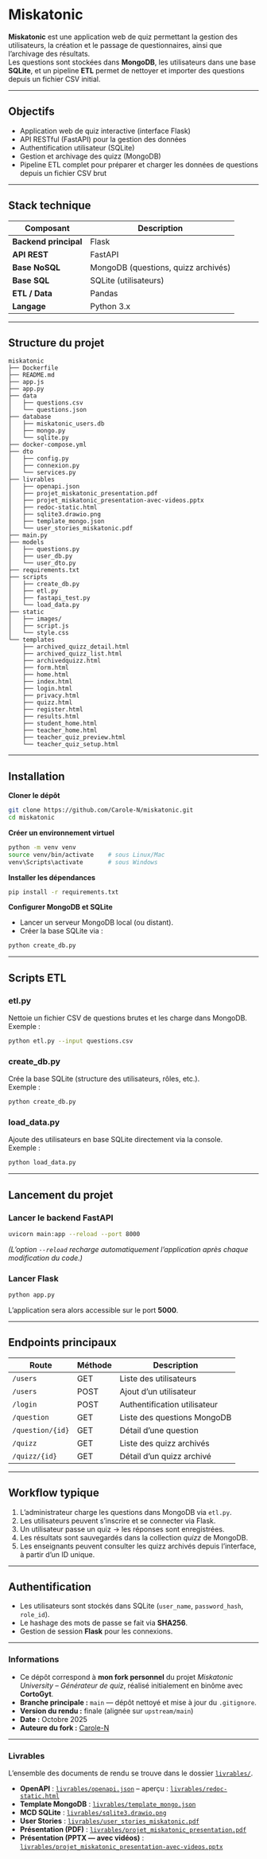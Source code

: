 # Miskatonic

**Miskatonic** est une application web de quiz permettant la gestion des utilisateurs, la création et le passage de questionnaires, ainsi que l’archivage des résultats.  
Les questions sont stockées dans **MongoDB**, les utilisateurs dans une base **SQLite**, et un pipeline **ETL** permet de nettoyer et importer des questions depuis un fichier CSV initial.

---

## Objectifs

- Application web de quiz interactive (interface Flask)
- API RESTful (FastAPI) pour la gestion des données
- Authentification utilisateur (SQLite)
- Gestion et archivage des quizz (MongoDB)
- Pipeline ETL complet pour préparer et charger les données de questions depuis un fichier CSV brut

---

## Stack technique

| Composant | Description |
|------------|-------------|
| **Backend principal** | Flask |
| **API REST** | FastAPI |
| **Base NoSQL** | MongoDB (questions, quizz archivés) |
| **Base SQL** | SQLite (utilisateurs) |
| **ETL / Data** | Pandas |
| **Langage** | Python 3.x |

---

## Structure du projet

```text
miskatonic
├── Dockerfile
├── README.md
├── app.js
├── app.py
├── data
│   ├── questions.csv
│   └── questions.json
├── database
│   ├── miskatonic_users.db
│   ├── mongo.py
│   └── sqlite.py
├── docker-compose.yml
├── dto
│   ├── config.py
│   ├── connexion.py
│   └── services.py
├── livrables
│   ├── openapi.json
│   ├── projet_miskatonic_presentation.pdf
│   ├── projet_miskatonic_presentation-avec-videos.pptx
│   ├── redoc-static.html
│   ├── sqlite3.drawio.png
│   ├── template_mongo.json
│   └── user_stories_miskatonic.pdf
├── main.py
├── models
│   ├── questions.py
│   ├── user_db.py
│   └── user_dto.py
├── requirements.txt
├── scripts
│   ├── create_db.py
│   ├── etl.py
│   ├── fastapi_test.py
│   └── load_data.py
├── static
│   ├── images/
│   ├── script.js
│   └── style.css
└── templates
    ├── archived_quizz_detail.html
    ├── archived_quizz_list.html
    ├── archivedquizz.html
    ├── form.html
    ├── home.html
    ├── index.html
    ├── login.html
    ├── privacy.html
    ├── quizz.html
    ├── register.html
    ├── results.html
    ├── student_home.html
    ├── teacher_home.html
    ├── teacher_quiz_preview.html
    └── teacher_quiz_setup.html
```

---

## Installation

**Cloner le dépôt**
```bash
git clone https://github.com/Carole-N/miskatonic.git
cd miskatonic
```

**Créer un environnement virtuel**
```bash
python -m venv venv
source venv/bin/activate    # sous Linux/Mac
venv\Scripts\activate       # sous Windows
```

**Installer les dépendances**
```bash
pip install -r requirements.txt
```

**Configurer MongoDB et SQLite**  
- Lancer un serveur MongoDB local (ou distant).  
- Créer la base SQLite via :
```bash
python create_db.py
```

---

## Scripts ETL

### etl.py
Nettoie un fichier CSV de questions brutes et les charge dans MongoDB.  
Exemple :
```bash
python etl.py --input questions.csv
```

### create_db.py
Crée la base SQLite (structure des utilisateurs, rôles, etc.).  
Exemple :
```bash
python create_db.py
```

### load_data.py
Ajoute des utilisateurs en base SQLite directement via la console.  
Exemple :
```bash
python load_data.py
```

---

## Lancement du projet

### Lancer le backend FastAPI
```bash
uvicorn main:app --reload --port 8000
```
*(L’option `--reload` recharge automatiquement l’application après chaque modification du code.)*

### Lancer Flask
```bash
python app.py
```
L’application sera alors accessible sur le port **5000**.

---

## Endpoints principaux

| Route | Méthode | Description |
|-------|----------|-------------|
| `/users` | GET | Liste des utilisateurs |
| `/users` | POST | Ajout d’un utilisateur |
| `/login` | POST | Authentification utilisateur |
| `/question` | GET | Liste des questions MongoDB |
| `/question/{id}` | GET | Détail d’une question |
| `/quizz` | GET | Liste des quizz archivés |
| `/quizz/{id}` | GET | Détail d’un quizz archivé |

---

## Workflow typique

1. L’administrateur charge les questions dans MongoDB via `etl.py`.  
2. Les utilisateurs peuvent s’inscrire et se connecter via Flask.  
3. Un utilisateur passe un quiz → les réponses sont enregistrées.  
4. Les résultats sont sauvegardés dans la collection *quizz* de MongoDB.  
5. Les enseignants peuvent consulter les quizz archivés depuis l’interface, à partir d’un ID unique.

---

## Authentification

- Les utilisateurs sont stockés dans SQLite (`user_name`, `password_hash`, `role_id`).  
- Le hashage des mots de passe se fait via **SHA256**.  
- Gestion de session **Flask** pour les connexions.

---

### Informations

- Ce dépôt correspond à **mon fork personnel** du projet *Miskatonic University – Générateur de quiz*, réalisé initialement en binôme avec **CortoGyt**.  
- **Branche principale :** `main` — dépôt nettoyé et mise à jour du `.gitignore`.  
- **Version du rendu :** finale (alignée sur `upstream/main`)  
- **Date :** Octobre 2025  
- **Auteure du fork :** [Carole-N](https://github.com/Carole-N)

---

### Livrables

L’ensemble des documents de rendu se trouve dans le dossier [`livrables/`](livrables/).

- **OpenAPI** : [`livrables/openapi.json`](livrables/openapi.json) – aperçu : [`livrables/redoc-static.html`](livrables/redoc-static.html)  
- **Template MongoDB** : [`livrables/template_mongo.json`](livrables/template_mongo.json)  
- **MCD SQLite** : [`livrables/sqlite3.drawio.png`](livrables/sqlite3.drawio.png)  
- **User Stories** : [`livrables/user_stories_miskatonic.pdf`](livrables/user_stories_miskatonic.pdf)  
- **Présentation (PDF)** : [`livrables/projet_miskatonic_presentation.pdf`](livrables/projet_miskatonic_presentation.pdf)  
- **Présentation (PPTX — avec vidéos)** : [`livrables/projet_miskatonic_presentation-avec-videos.pptx`](livrables/projet_miskatonic_presentation-avec-videos.pptx)
